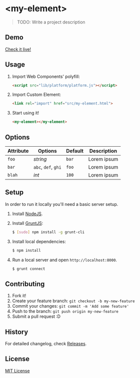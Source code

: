 # &lt;my-element&gt;

> TODO: Write a project description

## Demo

[Check it live!](http://webcomponents.github.io/x-tag-boilerplate)

## Usage

1. Import Web Components' polyfill:

    ```html
    <script src="lib/platform/platform.js"></script>
    ```

2. Import Custom Element:

    ```html
    <link rel="import" href="src/my-element.html">
    ```

3. Start using it!

    ```html
    <my-element></my-element>
    ```

## Options

Attribute  | Options                   | Default             | Description
---        | ---                       | ---                 | ---
`foo`      | *string*                  | `bar`               | Lorem ipsum
`bar`      | `abc`, `def`, `ghi`       | `foo`               | Lorem ipsum
`blah`     | *int*                     | `100`               | Lorem ipsum

## Setup

In order to run it locally you'll need a basic server setup.

1. Install [NodeJS](http://nodejs.org/download/).
2. Install [GruntJS](http://gruntjs.com/):

    ```sh
    $ [sudo] npm install -g grunt-cli
    ```

3. Install local dependencies:

    ```sh
    $ npm install
    ```

4. Run a local server and open `http://localhost:8000`.

    ```sh
    $ grunt connect
    ```

## Contributing

1. Fork it!
2. Create your feature branch: `git checkout -b my-new-feature`
3. Commit your changes: `git commit -m 'Add some feature'`
4. Push to the branch: `git push origin my-new-feature`
5. Submit a pull request :D

## History

For detailed changelog, check [Releases](https://github.com/webcomponents/x-tag-boilerplate/releases).

## License

[MIT License](http://opensource.org/licenses/MIT)
